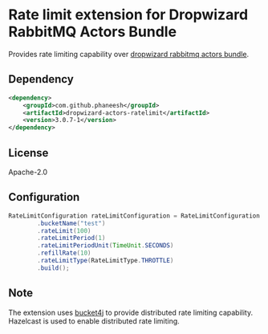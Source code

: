 # Rate limit extension for Dropwizard RabbitMQ Actors Bundle
Provides rate limiting capability over [dropwizard rabbitmq actors bundle](https://github.com/santanusinha/dropwizard-rabbitmq-actors).

## Dependency

```xml
<dependency>
    <groupId>com.github.phaneesh</groupId>
    <artifactId>dropwizard-actors-ratelimit</artifactId>
    <version>3.0.7-1</version>
</dependency>
```

## License
Apache-2.0

## Configuration
```java
RateLimitConfiguration rateLimitConfiguration = RateLimitConfiguration.builder()
        .bucketName("test")
        .rateLimit(100)
        .rateLimitPeriod(1)
        .rateLimitPeriodUnit(TimeUnit.SECONDS)
        .refillRate(10)
        .rateLimitType(RateLimitType.THROTTLE)
        .build();
```

## Note
The extension uses [bucket4j](https://github.com/bucket4j/bucket4j) to provide distributed rate limiting capability. Hazelcast is used to enable distributed rate limiting.
